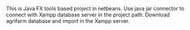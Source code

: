 This is Java FX tools based project in netbeans.
Use java jar connector to connect with Xampp database server in the project path.
Download agrifarm database and import in the Xampp server.
